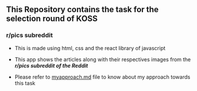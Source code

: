 ## This Repository contains the task for the selection round of KOSS

### r/pics subreddit

* This is made using html, css and the react library of javascript

* This app shows the articles along with their respectives images from the _**r/pics subreddit of the Reddit**_

* Please refer to [myapproach.md](https://github.com/Vasav-Y/reddit_gallery/blob/master/myapproach.md) file to know about my approach towards this task
